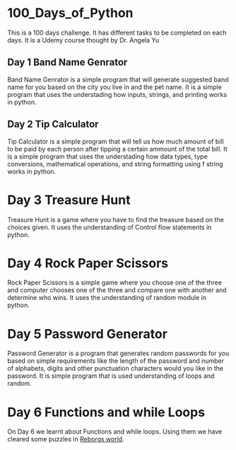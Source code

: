 # 100_Days_of_Python

This is a 100 days challenge. It has different tasks to be completed on each days. It is a Udemy course thought by Dr. Angela Yu

## Day 1 Band Name Genrator

Band Name Genrator is a simple program that will generate suggested band name for you based on the city you live in and the pet name.
It is a simple program that uses the understading how inputs, strings, and printing works in python.

## Day 2 Tip Calculator

Tip Calculator is a simple program that will tell us how much amount of bill to be paid by each person after tipping a certain ammount of the total bill.
It is a simple program that uses the understading how data types, type conversions, mathematical operations, and string formatting using f string works in python.

# Day 3 Treasure Hunt

Treasure Hunt is a game where you have to find the treasure based on the choices given. It uses the understanding of Control flow statements in python.

# Day 4 Rock Paper Scissors

Rock Paper Scissors is a simple game where you choose one of the three and computer chooses one of the three and compare one with another and determine who wins. It uses the understanding of random module in python.

# Day 5 Password Generator

Password Generator is a program that generates random passwords for you based on simple requirements like the length of the password and number of alphabets, digits and other punctuation characters would you like in the password. It is simple program that is used understanding of loops and random.

# Day 6 Functions and while Loops

On Day 6 we learnt about Functions and while loops. Using them we have cleared some puzzles in [Reborgs world]("https://reeborg.ca/reeborg.html?lang=en&mode=python&menu=worlds%2Fmenus%2Freeborg_intro_en.json&name=Alone&url=worlds%2Ftutorial_en%2Falone.json").
